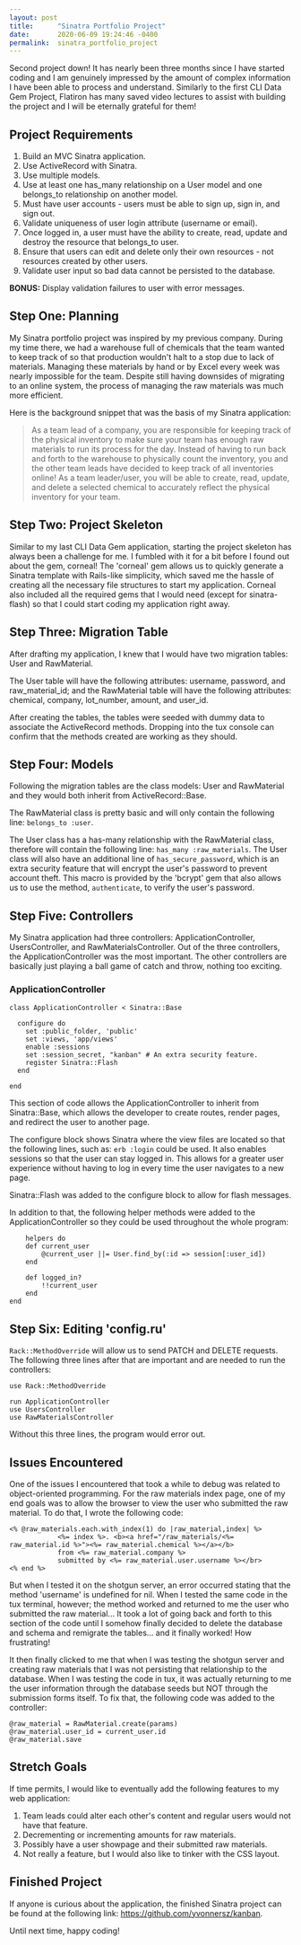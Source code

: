 ```yaml
---
layout: post
title:      "Sinatra Portfolio Project"
date:       2020-06-09 19:24:46 -0400
permalink:  sinatra_portfolio_project
---
```


Second project down! It has nearly been three months since I have started coding and I am genuinely impressed by the amount of complex information I have been able to process and understand. Similarly to the first CLI Data Gem Project, Flatiron has many saved video lectures to assist with building the project and I will be eternally grateful for them!

## Project Requirements
1. Build an MVC Sinatra application.
2. Use ActiveRecord with Sinatra.
3. Use multiple models.
4. Use at least one has_many relationship on a User model and one belongs_to relationship on another model.
5. Must have user accounts - users must be able to sign up, sign in, and sign out.
6. Validate uniqueness of user login attribute (username or email).
7. Once logged in, a user must have the ability to create, read, update and destroy the resource that belongs_to user.
8. Ensure that users can edit and delete only their own resources - not resources created by other users.
9. Validate user input so bad data cannot be persisted to the database.

**BONUS:** Display validation failures to user with error messages.

## Step One: Planning

My Sinatra portfolio project was inspired by my previous company. During my time there, we had a warehouse full of chemicals that the team wanted to keep track of so that production wouldn't halt to a stop due to lack of materials. Managing these materials by hand or by Excel every week was nearly impossible for the team. Despite still having downsides of migrating to an online system, the process of managing the raw materials was much more efficient.

Here is the background snippet that was the basis of my Sinatra application:

> As a team lead of a company, you are responsible for keeping track of the physical inventory to make sure your team has enough raw materials to run its process for the day. Instead of having to run back and forth to the warehouse to physically count the inventory, you and the other team leads have decided to keep track of all inventories online! As a team leader/user, you will be able to create, read, update, and delete a selected chemical to accurately reflect the physical inventory for your team.
> 

## Step Two: Project Skeleton

Similar to my last CLI Data Gem application, starting the project skeleton has always been a challenge for me. I fumbled with it for a bit before I found out about the gem, corneal! The 'corneal' gem allows us to quickly generate a Sinatra template with Rails-like simplicity, which saved me the hassle of creating all the necessary file structures to start my application. Corneal also included all the required gems that I would need (except for sinatra-flash) so that I could start coding my application right away.

## Step Three: Migration Table

After drafting my application, I knew that I would have two migration tables: User and RawMaterial.

The User table will have the following attributes: username, password, and raw_material_id; and the RawMaterial table will have the following attributes: chemical, company, lot_number, amount, and user_id.

After creating the tables, the tables were seeded with dummy data to associate the ActiveRecord methods. Dropping into the tux console can confirm that the methods created are working as they should.

## Step Four: Models

Following the migration tables are the class models: User and RawMaterial and they would both inherit from ActiveRecord::Base.

The RawMaterial class is pretty basic and will only contain the following line: `belongs_to :user`.

The User class has a has-many relationship with the RawMaterial class, therefore will contain the following line: `has_many :raw_materials`. The User class will also have an additional line of `has_secure_password`, which is an extra security feature that will encrypt the user's password to prevent account theft. This macro is provided by the 'bcrypt' gem that also allows us to use the method, `authenticate`, to verify the user's password.

## Step Five: Controllers

My Sinatra application had three controllers: ApplicationController, UsersController, and RawMaterialsController. Out of the three controllers, the ApplicationController was the most important. The other controllers are basically just playing a ball game of catch and throw, nothing too exciting.

### ApplicationController

```
class ApplicationController < Sinatra::Base

  configure do
    set :public_folder, 'public'
    set :views, 'app/views'
    enable :sessions
    set :session_secret, "kanban" # An extra security feature.
    register Sinatra::Flash
  end
	
end
```
	
This section of code allows the ApplicationController to inherit from Sinatra::Base, which allows the developer to create routes, render pages, and redirect the user to another page.

The configure block shows Sinatra where the view files are located so that the following lines, such as: `erb :login` could be used. It also enables sessions so that the user can stay logged in. This allows for a greater user experience without having to log in every time the user navigates to a new page.

Sinatra::Flash was added to the configure block to allow for flash messages.

In addition to that, the following helper methods were added to the ApplicationController so they could be used throughout the whole program:

```
	helpers do
	def current_user
		@current_user ||= User.find_by(:id => session[:user_id])
	end

	def logged_in?
		!!current_user
	end
end
```

## Step Six: Editing 'config.ru'

`Rack::MethodOverride` will allow us to send PATCH and DELETE requests. The following three lines after that are important and are needed to run the controllers:

```
use Rack::MethodOverride

run ApplicationController
use UsersController
use RawMaterialsController
```

Without this three lines, the program would error out.

## Issues Encountered

One of the issues I encountered that took a while to debug was related to object-oriented programming. For the raw materials index page, one of my end goals was to allow the browser to view the user who submitted the raw material. To do that, I wrote the following code:

```
<% @raw_materials.each.with_index(1) do |raw_material,index| %>
			<%= index %>. <b><a href="/raw_materials/<%= raw_material.id %>"><%= raw_material.chemical %></a></b>
			from <%= raw_material.company %>
			submitted by <%= raw_material.user.username %></br>
<% end %>
```

But when I tested it on the shotgun server, an error occurred stating that the method 'username' is undefined for nil. When I tested the same code in the tux terminal, however; the method worked and returned to me the user who submitted the raw material... It took a lot of going back and forth to this section of the code until I somehow finally decided to delete the database and schema and remigrate the tables... and it finally worked! How frustrating!

It then finally clicked to me that when I was testing the shotgun server and creating raw materials that I was not persisting that relationship to the database. When I was testing the code in tux, it was actually returning to me the user information through the database seeds but NOT through the submission forms itself. To fix that, the following code was added to the controller:

```
@raw_material = RawMaterial.create(params)
@raw_material.user_id = current_user.id
@raw_material.save
```

## Stretch Goals

If time permits, I would like to eventually add the following features to my web application:

1. Team leads could alter each other's content and regular users would not have that feature.
2. Decrementing or incrementing amounts for raw materials.
3. Possibly have a user showpage and their submitted raw materials.
3. Not really a feature, but I would also like to tinker with the CSS layout.

## Finished Project
If anyone is curious about the application, the finished Sinatra project can be found at the following link: https://github.com/yvonnersz/kanban.

Until next time, happy coding!
			



